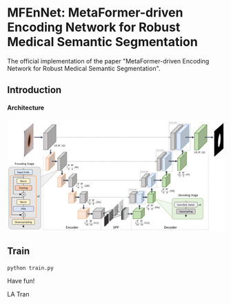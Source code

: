 # MFEnNet: MetaFormer-driven Encoding Network for Robust Medical Semantic Segmentation

The official implementation of the paper "MetaFormer-driven Encoding Network for Robust Medical Semantic Segmentation".

## Introduction

#### Architecture

<p align="center">
<img src="docs/MFEnNet.jpg" width="1000">
</p>

## Train

```
python train.py
```

Have fun!

LA Tran

